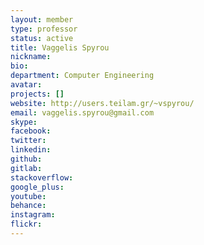 ```yaml
---
layout: member
type: professor
status: active
title: Vaggelis Spyrou
nickname:
bio:
department: Computer Engineering
avatar:
projects: []
website: http://users.teilam.gr/~vspyrou/
email: vaggelis.spyrou@gmail.com
skype:
facebook:
twitter:
linkedin:
github:
gitlab:
stackoverflow:
google_plus:
youtube:
behance:
instagram:
flickr:
---
```

